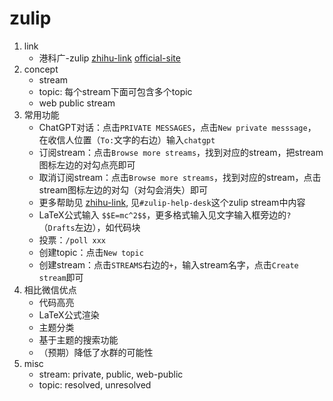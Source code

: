 # zulip

1. link
   * 港科广-zulip [zhihu-link](https://zhuanlan.zhihu.com/p/627137818) [official-site](https://zulip.hkust-gz.edu.cn/)
2. concept
   * stream
   * topic: 每个stream下面可包含多个topic
   * web public stream
3. 常用功能
   * ChatGPT对话：点击`PRIVATE MESSAGES`，点击`New private messsage`，在收信人位置（`To:`文字的右边）输入`chatgpt`
   * 订阅stream：点击`Browse more streams`，找到对应的stream，把stream图标左边的对勾点亮即可
   * 取消订阅stream：点击`Browse more streams`，找到对应的stream，点击stream图标左边的对勾（对勾会消失）即可
   * 更多帮助见 [zhihu-link](https://zhuanlan.zhihu.com/p/627137818), 见`#zulip-help-desk`这个zulip stream中内容
   * LaTeX公式输入 `$$E=mc^2$$`，更多格式输入见文字输入框旁边的`?`（`Drafts`左边），如代码块
   * 投票：`/poll xxx`
   * 创建topic：点击`New topic`
   * 创建stream：点击`STREAMS`右边的`+`，输入stream名字，点击`Create stream`即可
4. 相比微信优点
   * 代码高亮
   * LaTeX公式渲染
   * 主题分类
   * 基于主题的搜索功能
   * （预期）降低了水群的可能性
5. misc
   * stream: private, public, web-public
   * topic: resolved, unresolved
